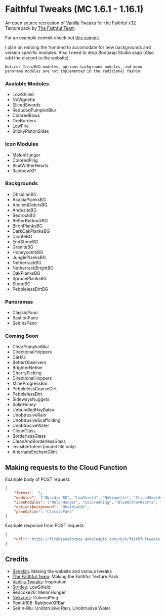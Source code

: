 # Faithful Tweaks (MC 1.6.1 - 1.16.1)
An open source recreation of [Vanilla Tweaks](https://vanillatweaks.net/picker/resource-packs/) for the Faithful x32 Texturepack by [The Faithful Team](https://faithful.team/)

For an example commit check out [this commit](https://github.com/Banakin/FaithfulTweaks/commit/289d1dc68b6eab63027fb9f9afcf7a6f910bdfc8)

I plan on redoing the frontend to accomodate for new backgrounds and version specific modules. Also I need to drop Bootsrap Studio asap (Also add the discord to the website).

`Notice: Icon/HUD modules, options background modules, and menu panorama modules are not implemented in the raditional fashon`

### Avalable Modules
- LowShield
- NoVignette
- SlicedSwords
- ReducedPumpkinBlur
- ColoredBows
- OreBorders
- LowFire
- StickyPistonSides

### Icon Modules
- MelonHunger
- ColoredPing
- BlueWitherHearts
- RainbowXP

### Backgrounds
- ObsidianBG
- AcaciaPlanksBG
- AncientDebrisBG
- AndesiteBG
- BedrockBG
- BetterBedrockBG
- BirchPlanksBG
- DarkOakPlanksBG
- DioriteBG
- EndStoneBG
- GraniteBG
- HoneycombBG
- JunglePlanksBG
- NetherrackBG
- NetherrackBrightBG
- OakPlanksBG
- SprucePlanksBG
- StoneBG
- PebblelessDirtBG

### Panoramas
- ClassicPano
- BastionPano
- SeirinsPano

### Coming Soon
- ClearPumpkinBlur
- DirectionalHoppers
- DarkUI
- BetterObservers
- BrighterNether
- CherryPicking
- DirectionalHoppers
- MineProgressBar
- PebblelessCoarseDirt
- PebblelessDirt
- SidewaysNuggets
- SolidHoney
- UnbundledHayBales
- UnobtrusiveRain
- UnobtrusiveScaffolding
- UnobtrusiveWater
- CleanGlass
- BorderlessGlass
- CleanAndBorderlessGlass
- InvisibleTotem (model file only)
- AlternateEnchantGlint

## Making requests to the Cloud Function
Example body of POST request:
```json
{
	"format":  5,
	"modules":  ["ObsidianBG", "LowShield", "NoVignette", "SlicedSwords", "ReducedPumpkinBlur", "ColoredBows", "OreBorders", "LowFire", "StickyPistonSides"],
	"iconModules": ["MelonHunger", "ColoredPing", "BlueWitherHearts", "RainbowXP"],
	"optionsBackground": "ObsidianBG",
	"panoOption": "ClassicPano"
}
```

Example response from POST request:
```json
{
	"url": "https://firebasestorage.googleapis.com/v0/b/faithfultweaks.appspot.com/o/FaithfulTweaks%2F900000000-0000-0000-0000-000000000000.zip?alt=media&token=00000000-0000-0000-0000-000000000000"
}
```

## Credits
-  [Banakin](https://banakin.github.io): Making the website and various tweaks
-  [The Faithful Team](https://faithful.team/): Making the Faithful Texture Pack
-  [Vanilla Tweaks](https://vanillatweaks.net/picker/resource-packs/): Inspiration
-  [Stridey](https://www.planetminecraft.com/member/stridey/): LowShield
- Redcoke26: MelonHunger
-  [Nekzuris](https://twitter.com/Nekzuris): ColoredPing
- Pomik108: RainbowXPBar
- Seirin-Blu: Unobtrusive Rain, Unobtrusive Water
